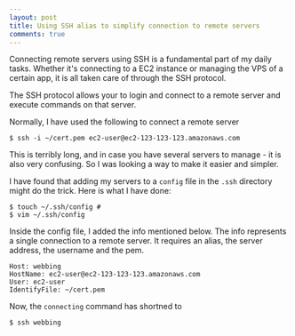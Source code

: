 ```yaml
---
layout: post
title: Using SSH alias to simplify connection to remote servers
comments: true
---
```


Connecting remote servers using SSH is a fundamental part of my daily tasks. Whether it's connecting to a EC2 instance or managing the VPS of a certain app, it is all taken care of through the SSH protocol.

The SSH protocol allows your to login and connect to a remote server and execute commands on that server. 

Normally, I have used the following to connect a remote server

	$ ssh -i ~/cert.pem ec2-user@ec2-123-123-123.amazonaws.com

This is terribly long, and in case you have several servers to manage - it is also very confusing. So I was looking a way to make it easier and simpler.

I have found that adding my servers to a `config` file in the `.ssh` directory might do the trick. Here is what I have done:

	$ touch ~/.ssh/config # 
	$ vim ~/.ssh/config

Inside the config file, I added the info mentioned below. The info represents a single connection to a remote server. It requires an alias, the server address, the username and the pem.

	Host: webbing
	HostName: ec2-user@ec2-123-123-123.amazonaws.com 
	User: ec2-user
	IdentifyFile: ~/cert.pem

Now, the `connecting` command has shortned to 

	$ ssh webbing
